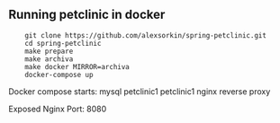 ## Running petclinic in docker
```
	git clone https://github.com/alexsorkin/spring-petclinic.git
	cd spring-petclinic
	make prepare
	make archiva
	make docker MIRROR=archiva
	docker-compose up
```

Docker compose starts:
	mysql
		petclinic1
		petclinic1
			nginx reverse proxy

Exposed Nginx Port: 8080